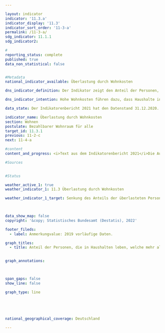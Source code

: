 ```yaml
---

layout: indicator    
indicator: '11.3.a'    
indicator_display: '11.3'    
indicator_sort_order: '11-3-a'    
permalink: /11-3-a/    
sdg_indicator: 11.1.1    
sdg_indicator2:     

#
reporting_status: complete    
published: true    
data_non_statistical: false    


#Metadata    
national_indicator_available: Überlastung durch Wohnkosten    

dns_indicator_definition: Der Indikator zeigt den Anteil der Personen, die in Haushalten leben, welche mehr als 40&nbsp;% ihres verfügbaren Haushaltseinkommens für Wohnen ausgeben. Ausgaben für Wohnen sind dabei die Nettokaltmiete, Nebenkosten, Energiekosten und Ausgaben für Wasserversorgung sowie bei Wohneigentum werterhaltende Investitionen und Zinszahlungen für Kredite.    

dns_indicator_intention: Hohe Wohnkosten führen dazu, dass Haushalte in ihren übrigen Konsumentscheidungen eingeschränkt werden. Ausgaben für Wohnen von mehr als 40&nbsp;% des verfügbaren Haushaltseinkommens werden als Überlastung angesehen. Der Anteil der Personen, die in Haushalten leben, die mehr als 40&nbsp;% ihres verfügbaren Haushaltseinkommens für Wohnen ausgeben, soll deshalb bis zum Jahr 2030 auf 13&nbsp;% gesenkt werden.    

data_state: Der Indikatorenbericht 2021 hat den Datenstand 31.12.2020. Die Daten auf der DNS-Online Plattform werden regelmäßig aktualisiert, sodass online aktuellere Daten verfügbar sein können als im Indikatorenbericht 2021 veröffentlicht.    

indicator_name: Überlastung durch Wohnkosten    
section: Wohnen    
postulate: Bezahlbarer Wohnraum für alle    
target_id: 11.3.1    
previous: 11-2-c    
next: 11-4-a    

#content     
content_and_progress: <i>Text aus dem Indikatorenbericht 2021</i>Die Ausgangsdaten des Indikators stammen aus der europaweit harmonisierten Statistik über Einkommen und Lebensbedingungen (EU-SILC). Der Indikator setzt die Ausgaben für Wohnen in Relation zum verfügbaren Haushaltseinkommen. Sollte ein Haushalt Wohngeld oder vergleichbare Sozialleistungen wie Leistungen für Unterkunft und Heizung der Grundsicherung erhalten, so werden diese bei der Berechnung des Indikators mitberücksichtigt. Diese Sozialleistungen werden nicht dem Einkommen zugeschlagen, sondern von den Wohnkosten abgezogen, sodass die Wohnkostenbelastung von Haushalten, die auf wohnungsbezogene Sozialleistungen angewiesen sind, reduziert wird beziehungsweise gegen null geht.<br>Der Kauf einer selbstgenutzten Immobilie wird nicht zu den Ausgaben für Wohnen gezählt. Auch weitere Ausgaben für Maßnahmen, die den Wert einer Immobilie steigern, sollen nicht berücksichtigt werden. Allerdings ist eine Abgrenzung von den werterhaltenden Ausgaben, die zu den Ausgaben für Wohnen zählen, nicht immer eindeutig möglich. In diesen Fällen wird auf vereinfachende Annahmen zurückgegriffen. Auch berücksichtigt der Indikator keine zusätzlichen, mit dem Wohnort verbundenen Ausgaben. So werden beispielsweise Ausgaben für Fahrten vom Wohnort zur Arbeitsstelle nicht berücksichtigt, obwohl die Schwelle von 40&nbsp;% möglicherweise nur aufgrund des arbeitsplatzfernen Wohnens unterschritten wird.<br>Durch die Festlegung des Schwellenwertes von „40&nbsp;% des verfügbaren Haushaltseinkommens“ gibt der Indikator keinen Hinweis auf die durchschnittlichen Wohnkosten. Wenn sich Cluster in der Nähe dieser Grenze ergeben, können diese im Zeitablauf bereits durch eine geringfügige Änderung des Verhältnisses von Einkommen zu Ausgaben für Wohnen zu größeren Veränderungen des Indikators führen.<br>Der Indikator stieg von 14,5&nbsp;% im Jahr 2010 auf recht konstante 16&nbsp;% im Zeitraum 2011 bis 2016 an. Im Jahr 2017 ging er wieder auf den Ausgangswert von 14,5% zurück. Im Jahr 2018 verringerte sich der Wert auf 14,2&nbsp;% und sank im Jahr 2019 weiter auf 13,9&nbsp;%. Somit liegt der Wert unter dem Niveau des Ausgangswertes des Jahres 2010. Bei einer Fortsetzung der durchschnittlichen Entwicklung der letzten fünf Jahre würde das vorgegebene Ziel im Jahr 2030 erreicht werden.<br>Bezüglich der eigentlichen Wohnsituation und des verfügbaren Einkommens besitzt der Indikator nur eingeschränkte Aussagekraft. Schließlich werden durch die Berechnungsweise auch einkommensstarke Haushalte mit hohen Ausgaben für Wohnen als überlastet angezeigt. Allerdings belegen die Daten, dass besonders die armutsgefährdete Bevölkerung – also die Personen, die über weniger als 60&nbsp;% des Medians der Äquivalenzeinkommen der Bevölkerung verfügen – von einer Überlastung durch Wohnkosten betroffen sind. Unter den Armutsgefährdeten lag der Anteil der durch Wohnkosten überlasteten Personen im Jahr 2010 bei 42,2&nbsp;% und stieg bis zum Jahr 2014 auf 54,4&nbsp;% an. Bis zum Jahr 2019 sank der Anteil wieder auf 48,3&nbsp;% ab. Bei den Personen, die als nicht armutsgefährdet gelten, war der Anteil der durch Wohnkosten Überlasteten dagegen deutlich geringer. Im Jahr 2019 lag der Anteil bei 8,0&nbsp;%, nach 9,4&nbsp;% im Ausgangsjahr 2010 und einem Höchstwert von 10,5&nbsp;% im Jahr 2011.    

#Sources    
    

#Status    

weather_active_1: true
weather_indicator_1: 11.3 Überlastung durch Wohnkosten

weather_indicator_1_target: Senkung des Anteils der überlasteten Personen an der Bevölkerung auf 13 % bis 2030

    

data_show_map: false    
copyright: '&copy; Statistisches Bundesamt (Destatis), 2022'    

footer_fileds:
  - label: Anmerkungvalue: 2019 vorläufige Daten.    

graph_titles: 
  - title: Anteil der Personen, die in Haushalten leben, welche mehr als 40&nbsp;% ihres verfügbaren Einkommens für Wohnen ausgeben
        

graph_annotations:    

    

span_gaps: false    
show_line: false    

graph_type: line    

    

        

national_geographical_coverage: Deutschland    

---    
```

<div>
  <div class="my-header">
    <h3>
      </a>
    </h3>
  </div>
  <div class="my-header-note">
  </div>
</div>